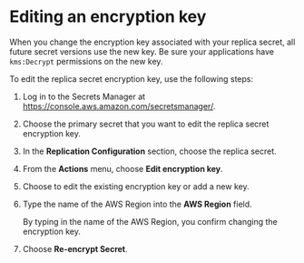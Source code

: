 # Editing an encryption key<a name="edit-key"></a>

When you change the encryption key associated with your replica secret, all future secret versions use the new key\. Be sure your applications have `kms:Decrypt` permissions on the new key\. 

To edit the replica secret encryption key, use the following steps:

1. Log in to the Secrets Manager at [https://console\.aws\.amazon\.com/secretsmanager/](https://console.aws.amazon.com/secretsmanager/)\. 

1. Choose the primary secret that you want to edit the replica secret encryption key\.

1. In the **Replication Configuration** section, choose the replica secret\.

1. From the **Actions** menu, choose **Edit encryption key**\.

1. Choose to edit the existing encryption key or add a new key\.

1. Type the name of the AWS Region into the **AWS Region** field\.

   By typing in the name of the AWS Region, you confirm changing the encryption key\.

1. Choose **Re\-encrypt Secret**\.